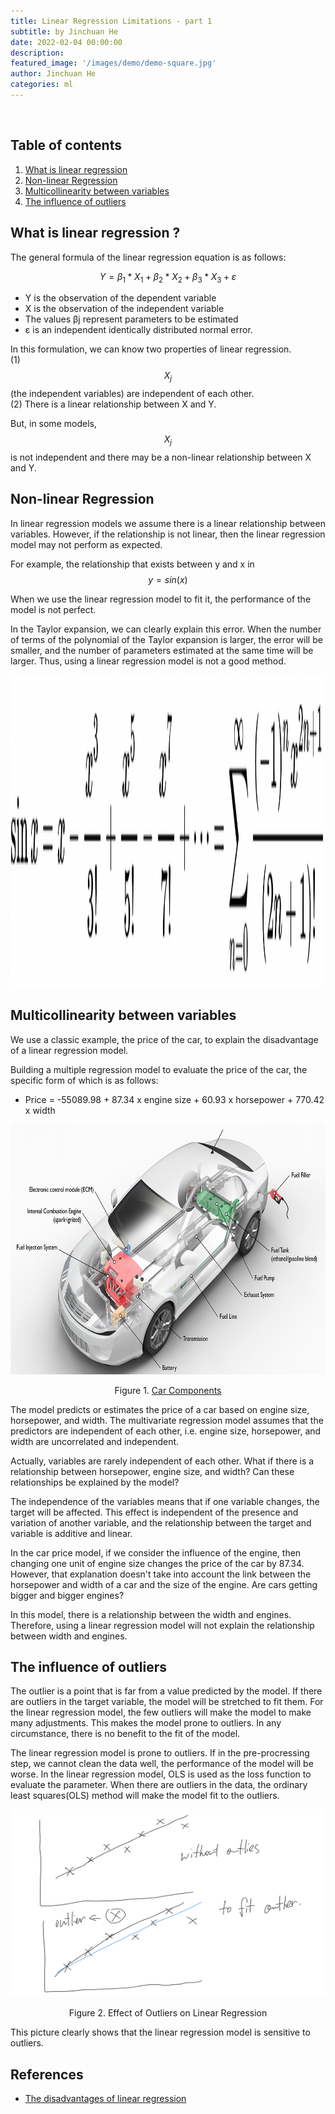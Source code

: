 ```yaml
---
title: Linear Regression Limitations - part 1
subtitle: by Jinchuan He 
date: 2022-02-04 00:00:00
description: 
featured_image: '/images/demo/demo-square.jpg'
author: Jinchuan He
categories: ml
---
```


<br>

<h2 id="table-of-contents">Table of contents</h2>
<ol>
  <li><a href="#What is linear regression">What is linear regression</a></li>
  <li><a href="#Nonlinear Regression">Non-linear Regression</a></li>
  <li><a href="#Multicollinearity between variables">Multicollinearity between variables</a></li>
  <li><a href="#The influence of outliers">The influence of outliers</a></li>
</ol>

<h2 id="what is linear regression">What is linear regression ? <a name="what_is_gradient_descent"></a></h2>

The general formula of the linear regression equation is as follows:

$$ Y = β_1 * X_1 + β_2 * X_2 + β_3 * X_3 + ε $$

- Y is the observation of the dependent variable
- X is the observation of the independent variable
- The values βj represent parameters to be estimated
- ε is an independent identically distributed normal error.

In this formulation, we can know two properties of linear regression.<br>
(1) $$ X_j $$(the independent variables) are independent of each other.<br>
(2) There is a linear relationship between X and Y.<br>

But, in some models, $$ X_j $$ is not independent and there may be a non-linear relationship between X and Y.

<h2 id="Nonlinear Regression">Non-linear Regression<a name="Nonlinear Regression"></a></h2>

In linear regression models we assume there is a linear relationship between variables. However, if the relationship is not linear, then the linear regression model may not perform as expected.

For example, the relationship that exists between y and x in $$ y = sin(x) $$

When we use the linear regression model to fit it, the performance of the model is not perfect.

In the Taylor expansion, we can clearly explain this error. When the number of terms of the polynomial of the Taylor expansion is larger, the error will be smaller, and the number of parameters estimated at the same time will be larger. Thus, using a linear regression model is not a good method.

<img src="/images/Posts/Linear_Regression_Limitations_1/sinx.jpg" width="500" height="500"><p>

<h2 id="Multicollinearity between variables">Multicollinearity between variables<a name="Multicollinearity between variables"></a></h2>

We use a classic example, the price of the car, to explain the disadvantage of a linear regression model.

Building a multiple regression model to evaluate the price of the car, the specific form of which is as follows:
- Price = -55089.98 + 87.34 x engine size + 60.93 x horsepower + 770.42 x width<br>

<img src="/images/Posts/Linear_Regression_Limitations_1/car.jpg" width="600" height="400"><p>
<p align='center'>Figure 1. <a href='https://afdc.energy.gov/vehicles/how-do-flexible-fuel-cars-work'>Car Components</a></p>

The model predicts or estimates the price of a car based on engine size, horsepower, and width. The multivariate regression model assumes that the predictors are independent of each other, i.e. engine size, horsepower, and width are uncorrelated and independent.

Actually, variables are rarely independent of each other. What if there is a relationship between horsepower, engine size, and width?  Can these relationships be explained by the model?

The independence of the variables means that if one variable changes, the target will be affected. This effect is independent of the presence and variation of another variable, and the relationship between the target and variable is additive and linear.

In the car price model, if we consider the influence of the engine, then changing one unit of engine size changes the price of the car by 87.34. However, that explanation doesn't take into account the link between the horsepower and width of a car and the size of the engine. Are cars getting bigger and bigger engines? 

In this model, there is a relationship between the width and engines. Therefore, using a linear regression model will not explain the relationship between width and engines.

<h2 id="The influence of outliers">The influence of outliers<a name="The influence of outliers"></a></h2>

The outlier is a point that is far from a value predicted by the model. If there are outliers in the target variable, the model will be stretched to fit them. For the linear regression model, the few outliers will make the model to make many adjustments. This makes the model prone to outliers. In any circumstance, there is no benefit to the fit of the model.

The linear regression model is prone to outliers. If in the pre-procressing step, we cannot clean the data well, the performance of the model will be worse. In the linear regression model, OLS is used as the loss function to evaluate the parameter. When there are outliers in the data, the ordinary least squares(OLS) method will make the model fit to the outliers.

<img src="/images/Posts/Linear_Regression_Limitations_1/outlier.jpg" width="600" height="300"><p>
<p align='center'>Figure 2. Effect of Outliers on Linear Regression</p>

This picture clearly shows that the linear regression model is sensitive to outliers.

## References

- [The disadvantages of linear regression](https://sciencing.com/disadvantages-linear-regression-8562780.html)